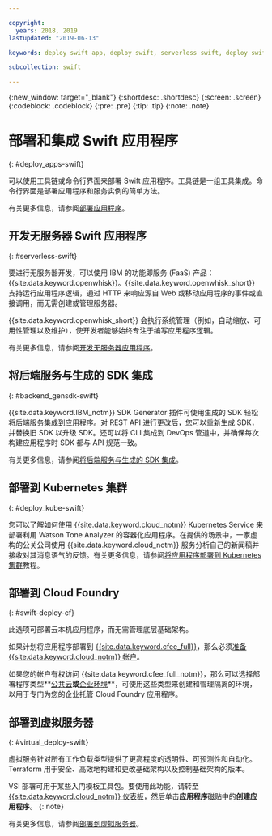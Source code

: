 ```yaml
---

copyright:
  years: 2018, 2019
lastupdated: "2019-06-13"

keywords: deploy swift app, deploy swift, serverless swift, deploy swift cloud foundry, swift kubernetes, swift virtual server

subcollection: swift

---
```


{:new_window: target="_blank"}
{:shortdesc: .shortdesc}
{:screen: .screen}
{:codeblock: .codeblock}
{:pre: .pre}
{:tip: .tip}
{:note: .note}

# 部署和集成 Swift 应用程序
{: #deploy_apps-swift}

可以使用工具链或命令行界面来部署 Swift 应用程序。工具链是一组工具集成。命令行界面是部署应用程序和服务实例的简单方法。


有关更多信息，请参阅[部署应用程序](/docs/apps?topic=creating-apps-create-deploy-app-cli#create-deploy-app-cli)。

## 开发无服务器 Swift 应用程序
{: #serverless-swift}

要进行无服务器开发，可以使用 IBM 的功能即服务 (FaaS) 产品：{{site.data.keyword.openwhisk}}。{{site.data.keyword.openwhisk_short}} 支持运行应用程序逻辑，通过 HTTP 来响应源自 Web 或移动应用程序的事件或直接调用，而无需创建或管理服务器。

{{site.data.keyword.openwhisk_short}} 会执行系统管理（例如，自动缩放、可用性管理以及维护），使开发者能够始终专注于编写应用程序逻辑。

有关更多信息，请参阅[开发无服务器应用程序](/docs/apps/deploying?topic=creating-apps-serverless#serverless)。

## 将后端服务与生成的 SDK 集成
{: #backend_gensdk-swift}

{{site.data.keyword.IBM_notm}} SDK Generator 插件可使用生成的 SDK 轻松将后端服务集成到应用程序。对 REST API 进行更改后，您可以重新生成 SDK，并替换旧 SDK 以升级 SDK。还可以将 CLI 集成到 DevOps 管道中，并确保每次构建应用程序时 SDK 都与 API 规范一致。

有关更多信息，请参阅[将后端服务与生成的 SDK 集成](/docs/swift/backend?topic=swift-sdkgen-cli#sdkgen-cli)。

## 部署到 Kubernetes 集群
{: #deploy_kube-swift}

您可以了解如何使用 {{site.data.keyword.cloud_notm}} Kubernetes Service 来部署利用 Watson Tone Analyzer 的容器化应用程序。在提供的场景中，一家虚构的公关公司使用 {{site.data.keyword.cloud_notm}} 服务分析自己的新闻稿并接收对其消息语气的反馈。有关更多信息，请参阅[将应用程序部署到 Kubernetes 集群](/docs/containers?topic=containers-cs_apps_tutorial)教程。

## 部署到 Cloud Foundry
{: #swift-deploy-cf}

此选项可部署云本机应用程序，而无需管理底层基础架构。

如果计划将应用程序部署到 [{{site.data.keyword.cfee_full}}](/docs/cloud-foundry?topic=cloud-foundry-about)，那么必须[准备 {{site.data.keyword.cloud_notm}} 帐户](/docs/cloud-foundry?topic=cloud-foundry-prepare)。

如果您的帐户有权访问 {{site.data.keyword.cfee_full_notm}}，那么可以选择部署程序类型**[公共云](/docs/cloud-foundry-public?topic=cloud-foundry-public-about-cf)**或**[企业环境](/docs/cloud-foundry-public?topic=cloud-foundry-public-cfee)**，可使用这些类型来创建和管理隔离的环境，以用于专门为您的企业托管 Cloud Foundry 应用程序。

## 部署到虚拟服务器
{: #virtual_deploy-swift}

虚拟服务针对所有工作负载类型提供了更高程度的透明性、可预测性和自动化。Terraform 用于安全、高效地构建和更改基础架构以及控制基础架构的版本。

  VSI 部署可用于某些入门模板工具包。要使用此功能，请转至 [{{site.data.keyword.cloud_notm}} 仪表板](https://{DomainName})，然后单击**应用程序**磁贴中的**创建应用程序**。
  {: note}

有关更多信息，请参阅[部署到虚拟服务器](/docs/vsi?topic=virtual-servers-deploying-to-a-virtual-server)。
